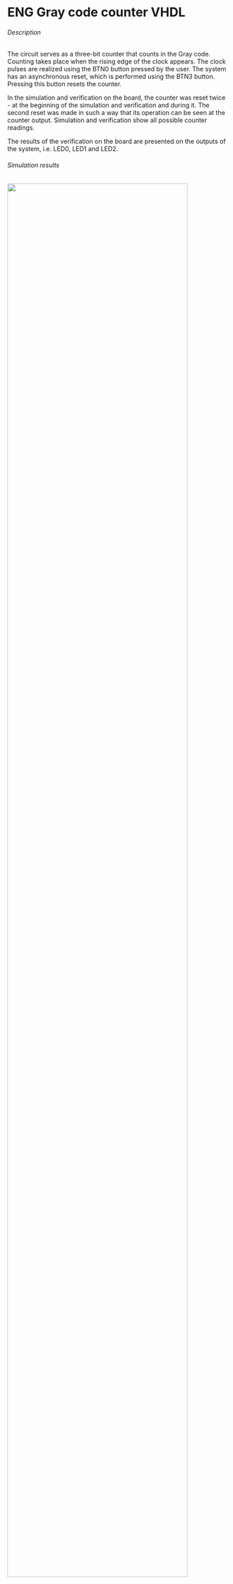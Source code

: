# ENG Gray code counter VHDL
###### Description
The circuit serves as a three-bit counter that counts in the Gray code. Counting takes place when the rising edge of the clock appears. The clock pulses are realized using the BTN0 button pressed by the user. The system has an asynchronous reset, which is performed using the BTN3 button. Pressing this button resets the counter.

In the simulation and verification on the board, the counter was reset twice - at the beginning of the simulation and verification and during it. The second reset was made in such a way that its operation can be seen at the counter output. Simulation and verification show all possible counter readings.

The results of the verification on the board are presented on the outputs of the system, i.e. LED0, LED1 and LED2.

###### Simulation results
<img src="https://user-images.githubusercontent.com/79804729/159081862-caa62a1e-baa6-421e-a119-236a441e64c9.png" width="90%"></img>

###### Verification results
<img src="https://user-images.githubusercontent.com/79804729/159365492-5ab89294-8dcc-407d-b7c8-deb00d68a9fa.gif" width="90%"></img>

###### Files description
- top.vhd - main VHDL design file with the operation algorithm
- tb.vhd - testbench file
- iup3.xdc - file with constraints for the **Nexys-A7 board (FPGA xc7a100tcsg324-1)**


# PL Licznik w kodzie Graya VHDL
###### Opis
Układ po zaprogramowaniu, służy jako trzybitowy licznik, który liczy w kodzie Graya. Zliczanie odbywa się, gdy pojawia się narastające zbocze zegara. Impulsy zegara realizowane są za pomocą przycisku BTN0 wciskanego przez użytkownika. Układ posiada reset asynchroniczny, który jest realizowany za pomocą przycisku BTN3. Wciśnięcie tego przycisku skutkuje wyzerowaniem licznika.

W przeprowadzonej symulacji oraz weryfikacji na płytce, reset licznika został wykonany dwa razy – na początku symulacji oraz weryfikacji i w jej trakcie. Drugi reset został wykonany w taki sposób, aby było widać jego działanie na wyjściu licznika. Symulacja oraz weryfikacja przedstawia wszystkie możliwe stany licznika.

Wyniki weryfikacji na płytce są przedstawione na wyjściach układu, czyli diodach świecących LED0, LED1 oraz LED2.

###### Wyniki weryfikacji
<img src="https://user-images.githubusercontent.com/79804729/159365492-5ab89294-8dcc-407d-b7c8-deb00d68a9fa.gif" width="90%"></img>

###### Wyniki symulacji
<img src="https://user-images.githubusercontent.com/79804729/159081862-caa62a1e-baa6-421e-a119-236a441e64c9.png" width="90%"></img>

###### Opis plików

- top.vhd - główny plik projektu VHDL z algorytmem działania
- tb.vhd - plik testbench
- iup3.xdc - plik z ograniczeniami projektowymi dla **płytki Nexys-A7 (układ FPGA xc7a100tcsg324-1)**

